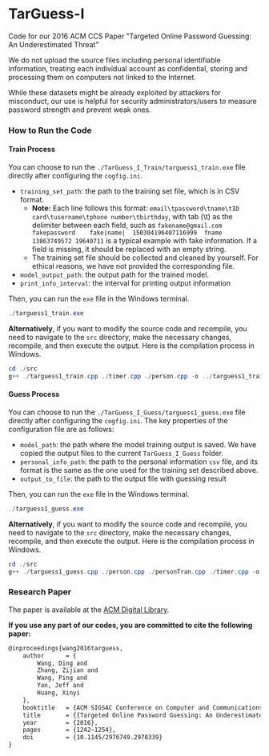 # TarGuess-I
Code for our 2016 ACM CCS Paper "Targeted Online Password Guessing: An Underestimated Threat"

We do not upload the source files including personal identifiable information, treating each individual account as confidential, storing and processing them on computers not linked to the Internet.

While these datasets might be already exploited by attackers for misconduct, our use is helpful for security administrators/users to measure password strength and prevent weak ones.

### How to Run the Code 

#### Train Process 

You can choose to run the `./TarGuess_I_Train/targuess1_train.exe` file directly after configuring the `cogfig.ini`.

- `training_set_path`: the path to the training set file, which is in CSV format.
  - **Note:** Each line follows this format: `email\tpassword\tname\tID card\tusername\tphone number\tbirthday`, with tab (\t) as the delimiter between each field, such as `fakename@gmail.com fakepassword	fake|name|	150304196407116999	fname	13863749572	19640711` is a typical example with fake information. If a field is missing, it should be replaced with an empty string. 
  - The training set file should be collected and cleaned by yourself. For ethical reasons, we have not provided the corresponding file.
- `model_output_path`: the output path for the trained model.
- `print_info_interval`: the interval for printing output information

Then, you can run the `exe` file in the Windows terminal.

```powershell
./targuess1_train.exe 
```
**Alternatively**, if you want to modify the source code and recompile, you need to navigate to the `src` directory, make the necessary changes, recompile, and then execute the output. Here is the compilation process in Windows.

```powershell
cd ./src
g++ ./targuess1_train.cpp ./timer.cpp ./person.cpp -o ../targuess1_train.exe
```

#### Guess Process 

You can choose to run the `./TarGuess_I_Guess/targuess1_guess.exe` file directly after configuring the `cogfig.ini`. The key properties of the configuration file are as follows:

- `model_path`: the path where the model training output is saved. We have copied the output files to the current `TarGuess_I_Guess` folder.
- `personal_info_path`: the path to the personal information `csv` file, and its format is the same as the one used for the training set described above.
- `output_to_file`: the path to the output file with guessing result

Then, you can run the `exe` file in the Windows terminal.

```powershell
./targuess1_guess.exe 
```

**Alternatively**, if you want to modify the source code and recompile, you need to navigate to the `src` directory, make the necessary changes, recompile, and then execute the output. Here is the compilation process in Windows.

```powershell
cd ./src
g++ ./targuess1_guess.cpp ./person.cpp ./personTran.cpp ./timer.cpp -o ../targuess1_guess.exe
```

### Research Paper

The paper is available at the [ACM Digital Library](https://dl.acm.org/doi/10.1145/2976749.2978339).

<b>If you use any part of our codes, you are committed to cite the following paper:</b>

```latex
@inproceedings{wang2016targuess,
    author      = {
        Wang, Ding and 
        Zhang, Zijian and 
        Wang, Ping and 
        Yan, Jeff and
        Huang, Xinyi
    },
    booktitle   = {ACM SIGSAC Conference on Computer and Communications Security},
    title       = {{Targeted Online Password Guessing: An Underestimated Threat}},
    year        = {2016},
    pages       = {1242–1254},
    doi         = {10.1145/2976749.2978339}
}
